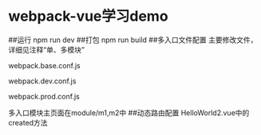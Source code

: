 # webpack-vue学习demo
##运行
npm run dev
##打包
npm run build
##多入口文件配置
主要修改文件，详细见注释“单、多模块”

webpack.base.conf.js

webpack.dev.conf.js

webpack.prod.conf.js

多入口模块主页面在module/m1,m2中
##动态路由配置
HelloWorld2.vue中的created方法

